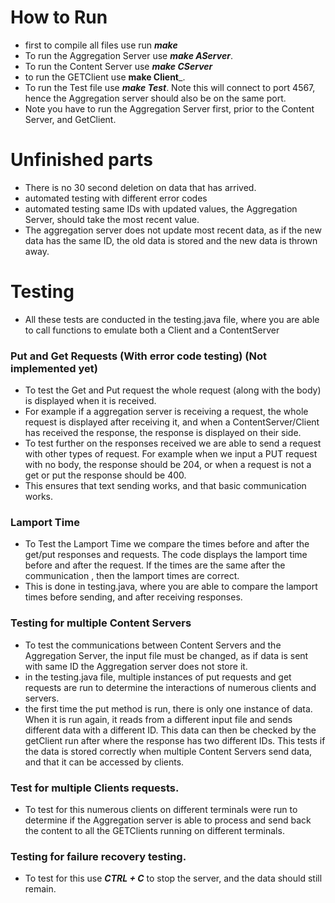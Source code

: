 # How to Run
* first to compile all files use run ___make___
* To run the Aggregation Server use ___make AServer___. 
* To run the Content Server use ___make CServer___ 
* to run the GETClient use __make Client___.
* To run the Test file use ___make Test___. Note this will connect to port 4567, hence the Aggregation server should also be on the same port.
* Note you have to run the Aggregation Server first, prior to the Content Server, and GetClient.

# Unfinished parts
* There is no 30 second deletion on data that has arrived.
* automated testing with different error codes
* automated testing same IDs with updated values, the Aggregation Server, should take the most recent value.
* The aggregation server does not update most recent data, as if the new data has the same ID, the old data is stored and the new data is thrown away.

# Testing 
* All these tests are conducted in the testing.java file, where you are able to call functions to emulate both a Client and a ContentServer

### Put and Get Requests (With error code testing)  (Not implemented yet)
* To test the Get and Put request the whole request (along with the body) is displayed when it is received.
* For example if a aggregation server is receiving a request, the whole request is displayed after receiving it, 
and when a ContentServer/Client has received the response, the response is displayed on their side.
* To test further on the responses received we are able to send a request with other types of request. 
For example when we input a PUT request with no body, the response should be 204, or when a request is not a get or put
the response should be 400.
* This ensures that text sending works, and that basic communication works.

### Lamport Time
* To Test the Lamport Time we compare the times before and after the get/put responses and requests. 
The code displays the lamport time before and after the request. 
If the times are the same after the communication , then the lamport times are correct.
* This is done in testing.java, where you are able to compare the lamport times before sending, and after receiving responses.
    
### Testing for multiple Content Servers
* To test the communications between Content Servers and the Aggregation Server, the input file must be changed, as if data is sent with same ID the Aggregation server does not store it.
* in the testing.java file, multiple instances of put requests and get requests are run to determine the interactions of numerous clients and servers.
* the first time the put method is run, there is only one instance of data. When it is run again, it reads from a different input file and sends different data with a different ID. 
This data can then be checked by the getClient run after where the response has two different IDs. This tests if the data is stored correctly when multiple Content Servers send data, and that it can be accessed by clients.
### Test for multiple Clients requests.
* To test for this numerous clients on different terminals were run to determine if the Aggregation server is able to process and send back the content to all the GETClients running on different terminals.

### Testing for failure recovery testing.
* To test for this use ___CTRL + C___ to stop the server, and the data should still remain. 